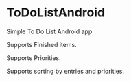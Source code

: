 ToDoListAndroid
===============

Simple To Do List Android app

Supports Finished items.

Supports Priorities.

Supports sorting by entries and priorities.
